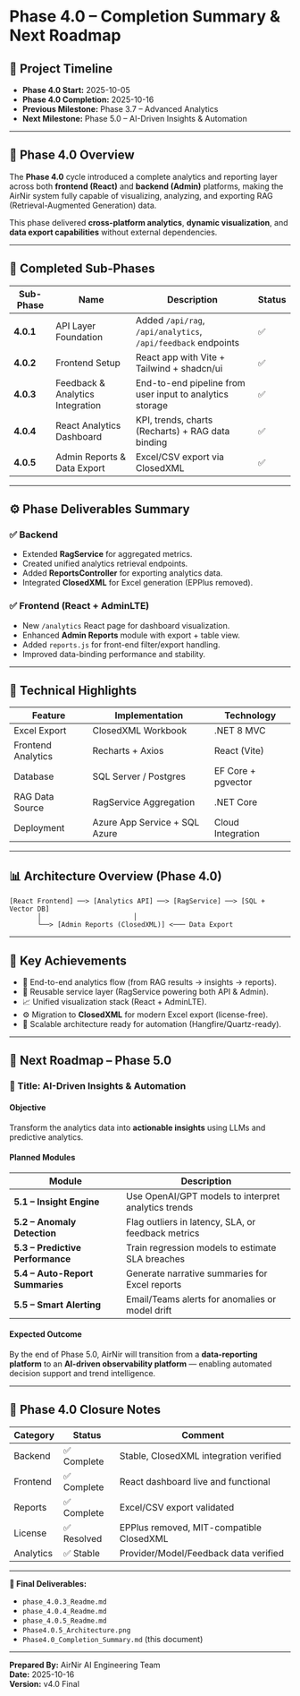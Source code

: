 # Phase 4.0 – Completion Summary & Next Roadmap

## 📅 Project Timeline
- **Phase 4.0 Start:** 2025-10-05  
- **Phase 4.0 Completion:** 2025-10-16  
- **Previous Milestone:** Phase 3.7 – Advanced Analytics  
- **Next Milestone:** Phase 5.0 – AI-Driven Insights & Automation  

---

## 🎯 Phase 4.0 Overview

The **Phase 4.0** cycle introduced a complete analytics and reporting layer across both **frontend (React)** and **backend (Admin)** platforms, making the AirNir system fully capable of visualizing, analyzing, and exporting RAG (Retrieval-Augmented Generation) data.

This phase delivered **cross-platform analytics**, **dynamic visualization**, and **data export capabilities** without external dependencies.

---

## 🧱 Completed Sub-Phases

| Sub-Phase | Name | Description | Status |
|------------|------|--------------|--------|
| **4.0.1** | API Layer Foundation | Added `/api/rag`, `/api/analytics`, `/api/feedback` endpoints | ✅ |
| **4.0.2** | Frontend Setup | React app with Vite + Tailwind + shadcn/ui | ✅ |
| **4.0.3** | Feedback & Analytics Integration | End-to-end pipeline from user input to analytics storage | ✅ |
| **4.0.4** | React Analytics Dashboard | KPI, trends, charts (Recharts) + RAG data binding | ✅ |
| **4.0.5** | Admin Reports & Data Export | Excel/CSV export via ClosedXML | ✅ |

---

## ⚙️ Phase Deliverables Summary

### ✅ Backend
- Extended **RagService** for aggregated metrics.  
- Created unified analytics retrieval endpoints.  
- Added **ReportsController** for exporting analytics data.  
- Integrated **ClosedXML** for Excel generation (EPPlus removed).  

### ✅ Frontend (React + AdminLTE)
- New `/analytics` React page for dashboard visualization.  
- Enhanced **Admin Reports** module with export + table view.  
- Added `reports.js` for front-end filter/export handling.  
- Improved data-binding performance and stability.  

---

## 🧩 Technical Highlights

| Feature | Implementation | Technology |
|----------|----------------|-------------|
| Excel Export | ClosedXML Workbook | .NET 8 MVC |
| Frontend Analytics | Recharts + Axios | React (Vite) |
| Database | SQL Server / Postgres | EF Core + pgvector |
| RAG Data Source | RagService Aggregation | .NET Core |
| Deployment | Azure App Service + SQL Azure | Cloud Integration |

---

## 📊 Architecture Overview (Phase 4.0)

```
[React Frontend] ──> [Analytics API] ──> [RagService] ──> [SQL + Vector DB]
       │                       │
       └──> [Admin Reports (ClosedXML)] <─── Data Export
```

---

## 🧠 Key Achievements

- 🎯 End-to-end analytics flow (from RAG results → insights → reports).  
- 🧩 Reusable service layer (RagService powering both API & Admin).  
- 📈 Unified visualization stack (React + AdminLTE).  
- ⚙️ Migration to **ClosedXML** for modern Excel export (license-free).  
- 🧱 Scalable architecture ready for automation (Hangfire/Quartz-ready).  

---

## 🚀 Next Roadmap – Phase 5.0

### 🎯 Title: **AI-Driven Insights & Automation**

#### Objective
Transform the analytics data into **actionable insights** using LLMs and predictive analytics.

#### Planned Modules
| Module | Description |
|---------|--------------|
| **5.1 – Insight Engine** | Use OpenAI/GPT models to interpret analytics trends |
| **5.2 – Anomaly Detection** | Flag outliers in latency, SLA, or feedback metrics |
| **5.3 – Predictive Performance** | Train regression models to estimate SLA breaches |
| **5.4 – Auto-Report Summaries** | Generate narrative summaries for Excel reports |
| **5.5 – Smart Alerting** | Email/Teams alerts for anomalies or model drift |

#### Expected Outcome
By the end of Phase 5.0, AirNir will transition from a **data-reporting platform** to an **AI-driven observability platform** — enabling automated decision support and trend intelligence.

---

## 🏁 Phase 4.0 Closure Notes

| Category | Status | Comment |
|-----------|--------|----------|
| Backend | ✅ Complete | Stable, ClosedXML integration verified |
| Frontend | ✅ Complete | React dashboard live and functional |
| Reports | ✅ Complete | Excel/CSV export validated |
| License | ✅ Resolved | EPPlus removed, MIT-compatible ClosedXML |
| Analytics | ✅ Stable | Provider/Model/Feedback data verified |

---

**📘 Final Deliverables:**  
- `phase_4.0.3_Readme.md`  
- `phase_4.0.4_Readme.md`  
- `phase_4.0.5_Readme.md`  
- `Phase4.0.5_Architecture.png`  
- `Phase4.0_Completion_Summary.md` (this document)

---

**Prepared By:** AirNir AI Engineering Team  
**Date:** 2025-10-16  
**Version:** v4.0 Final  
